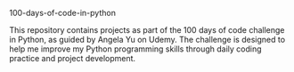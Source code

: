 100-days-of-code-in-python

This repository contains projects as part of the 100 days of code challenge in Python, as guided by Angela Yu on Udemy. The challenge is designed to help me improve my Python programming skills through daily coding practice and project development.
